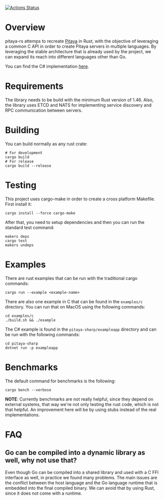 [![Actions Status](https://github.com/tfgco/pitaya-rs/workflows/Rust/badge.svg)](https://github.com/tfgco/pitaya-rs/actions)

# Overview
pitaya-rs attemps to recreate [Pitaya](https://github.com/topfreegames/pitaya) in Rust, with the objective of leveraging a common C API in order to create Pitaya servers in multiple languages. By leveraging the stable architecture that is already used by the project, we can expand its reach into different languages other than Go.

You can find the C# implementation [here](./pitaya-sharp/README.md).

# Requirements
The library needs to be build with the minimum Rust version of 1.46. Also, the library
uses ETCD and NATS for implementing service discovery and RPC communication between servers.

# Building
You can build normally as any rust crate:
```
# For development
cargo build
# For release
cargo build --release
```

# Testing
This project uses cargo-make in order to create a cross platform Makefile. First install it:
```
cargo install --force cargo-make
```

After that, you need to setup dependencies and then you can run the standard test command:
```
makers deps
cargo test
makers undeps
```

# Examples
There are rust examples that can be run with the traditional cargo commands:
```
cargo run --example <example-name>
```

There are also one example in C that can be found in the `examples/c` directory. You can run that on MacOS using the following commands:
```
cd examples/c
./build.sh && ./example
```

The C# example is found in the `pitaya-sharp/exampleapp` directory and can be run with the following commands:
```
cd pitaya-sharp
dotnet run -p exampleapp
```

# Benchmarks
The default command for benchmarks is the following:
```
cargo bench --verbose
```

**NOTE**: Currently benchmarks are not really helpful, since they depend on external systems, that way we're not only testing the rust code, which is not that helpful. An improvement here will be by using stubs instead of the real implementations.

# FAQ
## Go can be compiled into a dynamic library as well, why not use that?
Even though Go can be compiled into a shared library and used with a C FFI interface as well, in practice we found many problems. The main issues are the conflict between the host language and the Go language runtime that is embedded into the final compiled binary. We can avoid that by using Rust, since it does not come with a runtime.